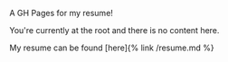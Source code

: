A GH Pages for my resume!


You're currently at the root and there is no content here.

My resume can be found [here]{% link /resume.md %}